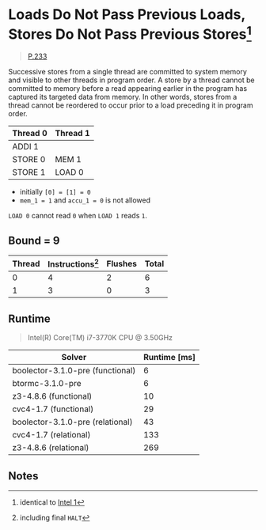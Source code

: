 # Loads Do Not Pass Previous Loads, Stores Do Not Pass Previous Stores[^1]

> [P.233](https://www.amd.com/system/files/TechDocs/24593.pdf#page=233)

Successive stores from a single thread are committed to system memory and visible to other threads in program order.
A store by a thread cannot be committed to memory before a read appearing earlier in the program has captured its targeted data from memory.
In other words, stores from a thread cannot be reordered to occur prior to a load preceding it in program order.

| Thread 0    | Thread 1    |
| ----------- | ----------- |
| ADDI 1      |             |
| STORE 0     | MEM 1       |
| STORE 1     | LOAD 0      |

* initially `[0] = [1] = 0`
* `mem_1 = 1` and `accu_1 = 0` is not allowed

`LOAD 0` cannot read `0` when `LOAD 1` reads `1`.

## Bound = 9

| Thread    | Instructions[^2]  | Flushes | Total |
| --------- | ----------------  | ------- | ----- |
| 0         | 4                 | 2       | 6     |
| 1         | 3                 | 0       | 3     |

## Runtime

> Intel(R) Core(TM) i7-3770K CPU @ 3.50GHz

| Solver                           | Runtime [ms] |
| -------------------------------- | ------------ |
| boolector-3.1.0-pre (functional) | 6            |
| btormc-3.1.0-pre                 | 6            |
| z3-4.8.6 (functional)            | 10           |
| cvc4-1.7 (functional)            | 29           |
| boolector-3.1.0-pre (relational) | 43           |
| cvc4-1.7 (relational)            | 133          |
| z3-4.8.6 (relational)            | 269          |

## Notes

[^1]: identical to [Intel 1](../../intel/1)
[^2]: including final `HALT`
